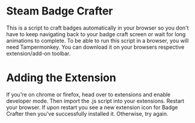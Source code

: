 # Steam Badge Crafter

This is a script to craft badges automatically in your browser so you don't have to keep navigating back to your badge craft screen or wait for long animations to complete. To be able to run this script in a browser, you will need Tampermonkey. You can download it on your browsers respective extension/add-on toolbar.

# Adding the Extension

If you're on chrome or firefox, head over to extensions and enable developer mode. Then import the .js script into your extensions. Restart your browser. If upon restart you see a new extension icon for Badge Crafter then you've successfully installed it. Otherwise, try again.



















